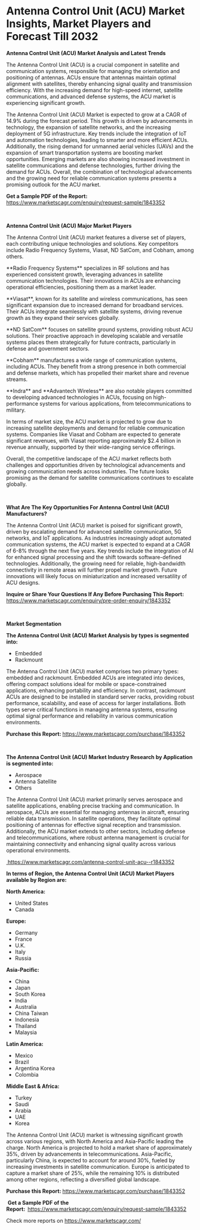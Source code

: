 <p><h1>Antenna Control Unit (ACU) Market Insights, Market Players and Forecast Till 2032</h1></p><p><strong>Antenna Control Unit (ACU) Market Analysis and Latest Trends</strong></p>
<p><p>The Antenna Control Unit (ACU) is a crucial component in satellite and communication systems, responsible for managing the orientation and positioning of antennas. ACUs ensure that antennas maintain optimal alignment with satellites, thereby enhancing signal quality and transmission efficiency. With the increasing demand for high-speed internet, satellite communications, and advanced defense systems, the ACU market is experiencing significant growth.</p><p>The Antenna Control Unit (ACU) Market is expected to grow at a CAGR of 14.9% during the forecast period. This growth is driven by advancements in technology, the expansion of satellite networks, and the increasing deployment of 5G infrastructure. Key trends include the integration of IoT and automation technologies, leading to smarter and more efficient ACUs. Additionally, the rising demand for unmanned aerial vehicles (UAVs) and the expansion of smart transportation systems are boosting market opportunities. Emerging markets are also showing increased investment in satellite communications and defense technologies, further driving the demand for ACUs. Overall, the combination of technological advancements and the growing need for reliable communication systems presents a promising outlook for the ACU market.</p></p>
<p><strong>Get a Sample PDF of the Report:&nbsp;</strong> <a href="https://www.marketscagr.com/enquiry/request-sample/1843352?utm_campaign=2304&utm_medium=2&utm_source=Github&utm_content=ia&utm_term=12042025&utm_id=antenna-control-unit-acu">https://www.marketscagr.com/enquiry/request-sample/1843352</a></p>
<p>&nbsp;</p>
<p><strong>Antenna Control Unit (ACU) Major Market Players</strong></p>
<p><p>The Antenna Control Unit (ACU) market features a diverse set of players, each contributing unique technologies and solutions. Key competitors include Radio Frequency Systems, Viasat, ND SatCom, and Cobham, among others.</p><p>**Radio Frequency Systems** specializes in RF solutions and has experienced consistent growth, leveraging advances in satellite communication technologies. Their innovations in ACUs are enhancing operational efficiencies, positioning them as a market leader.</p><p>**Viasat**, known for its satellite and wireless communications, has seen significant expansion due to increased demand for broadband services. Their ACUs integrate seamlessly with satellite systems, driving revenue growth as they expand their services globally.</p><p>**ND SatCom** focuses on satellite ground systems, providing robust ACU solutions. Their proactive approach in developing scalable and versatile systems places them strategically for future contracts, particularly in defense and government sectors.</p><p>**Cobham** manufactures a wide range of communication systems, including ACUs. They benefit from a strong presence in both commercial and defense markets, which has propelled their market share and revenue streams.</p><p>**Indra** and **Advantech Wireless** are also notable players committed to developing advanced technologies in ACUs, focusing on high-performance systems for various applications, from telecommunications to military.</p><p>In terms of market size, the ACU market is projected to grow due to increasing satellite deployments and demand for reliable communication systems. Companies like Viasat and Cobham are expected to generate significant revenues, with Viasat reporting approximately $2.4 billion in revenue annually, supported by their wide-ranging service offerings.</p><p>Overall, the competitive landscape of the ACU market reflects both challenges and opportunities driven by technological advancements and growing communication needs across industries. The future looks promising as the demand for satellite communications continues to escalate globally.</p></p>
<p>&nbsp;</p>
<p><strong>What Are The Key Opportunities For Antenna Control Unit (ACU) Manufacturers?</strong></p>
<p><p>The Antenna Control Unit (ACU) market is poised for significant growth, driven by escalating demand for advanced satellite communication, 5G networks, and IoT applications. As industries increasingly adopt automated communication systems, the ACU market is expected to expand at a CAGR of 6-8% through the next five years. Key trends include the integration of AI for enhanced signal processing and the shift towards software-defined technologies. Additionally, the growing need for reliable, high-bandwidth connectivity in remote areas will further propel market growth. Future innovations will likely focus on miniaturization and increased versatility of ACU designs.</p></p>
<p><strong>Inquire or Share Your Questions If Any Before Purchasing This Report:</strong> <a href="https://www.marketscagr.com/enquiry/pre-order-enquiry/1843352?utm_campaign=2304&utm_medium=2&utm_source=Github&utm_content=ia&utm_term=12042025&utm_id=antenna-control-unit-acu">https://www.marketscagr.com/enquiry/pre-order-enquiry/1843352</a></p>
<p>&nbsp;</p>
<p><strong>Market Segmentation</strong></p>
<p><strong>The Antenna Control Unit (ACU) Market Analysis by types is segmented into:</strong></p>
<p><ul><li>Embedded</li><li>Rackmount</li></ul></p>
<p><p>The Antenna Control Unit (ACU) market comprises two primary types: embedded and rackmount. Embedded ACUs are integrated into devices, offering compact solutions ideal for mobile or space-constrained applications, enhancing portability and efficiency. In contrast, rackmount ACUs are designed to be installed in standard server racks, providing robust performance, scalability, and ease of access for larger installations. Both types serve critical functions in managing antenna systems, ensuring optimal signal performance and reliability in various communication environments.</p></p>
<p><strong>Purchase this Report:&nbsp;</strong><a href="https://www.marketscagr.com/purchase/1843352?utm_campaign=2304&utm_medium=2&utm_source=Github&utm_content=ia&utm_term=12042025&utm_id=antenna-control-unit-acu">https://www.marketscagr.com/purchase/1843352</a></p>
<p>&nbsp;</p>
<p><strong>The Antenna Control Unit (ACU) Market Industry Research by Application is segmented into:</strong></p>
<p><ul><li>Aerospace</li><li>Antenna Satellite</li><li>Others</li></ul></p>
<p><p>The Antenna Control Unit (ACU) market primarily serves aerospace and satellite applications, enabling precise tracking and communication. In aerospace, ACUs are essential for managing antennas in aircraft, ensuring reliable data transmission. In satellite operations, they facilitate optimal positioning of antennas for effective signal reception and transmission. Additionally, the ACU market extends to other sectors, including defense and telecommunications, where robust antenna management is crucial for maintaining connectivity and enhancing signal quality across various operational environments.</p></p>
<p><a href="https://www.marketscagr.com/antenna-control-unit-acu--r1843352?utm_campaign=2304&utm_medium=2&utm_source=Github&utm_content=ia&utm_term=12042025&utm_id=antenna-control-unit-acu">&nbsp;https://www.marketscagr.com/antenna-control-unit-acu--r1843352</a></p>
<p><strong>In terms of Region, the Antenna Control Unit (ACU) Market Players available by Region are:</strong></p>
<p>
    <p> <strong> North America: </strong>
        <ul>
            <li>United States</li>
            <li>Canada</li>
        </ul>
        </p> 
    <p> <strong> Europe: </strong>
        <ul>
            <li>Germany</li>
            <li>France</li>
            <li>U.K.</li>
            <li>Italy</li>
            <li>Russia</li>
        </ul>
        </p> 
    <p> <strong> Asia-Pacific: </strong>
        <ul>
            <li>China</li>
            <li>Japan</li>
            <li>South Korea</li>
            <li>India</li>
            <li>Australia</li>
            <li>China Taiwan</li>
            <li>Indonesia</li>
            <li>Thailand</li>
            <li>Malaysia</li>
        </ul>
        </p> 
    <p> <strong> Latin America: </strong>
        <ul>
            <li>Mexico</li>
            <li>Brazil</li>
            <li>Argentina Korea</li>
            <li>Colombia</li>
        </ul>
        </p> 
    <p> <strong> Middle East & Africa: </strong>
        <ul>
            <li>Turkey</li>
            <li>Saudi</li>
            <li>Arabia</li>
            <li>UAE</li>
            <li>Korea</li>
        </ul>
    </p>
    </p>
<p><p>The Antenna Control Unit (ACU) market is witnessing significant growth across various regions, with North America and Asia-Pacific leading the charge. North America is projected to hold a market share of approximately 35%, driven by advancements in telecommunications. Asia-Pacific, particularly China, is expected to account for around 30%, fueled by increasing investments in satellite communication. Europe is anticipated to capture a market share of 25%, while the remaining 10% is distributed among other regions, reflecting a diversified global landscape.</p></p>
<p><strong>Purchase this Report: </strong><a href="https://www.marketscagr.com/purchase/1843352?utm_campaign=2304&utm_medium=2&utm_source=Github&utm_content=ia&utm_term=12042025&utm_id=antenna-control-unit-acu">https://www.marketscagr.com/purchase/1843352</a></p>
<p>&nbsp;<strong>Get a Sample PDF of the Report:&nbsp;&nbsp;</strong><a href="https://www.marketscagr.com/enquiry/request-sample/1843352?utm_campaign=2304&utm_medium=2&utm_source=Github&utm_content=ia&utm_term=12042025&utm_id=antenna-control-unit-acu">https://www.marketscagr.com/enquiry/request-sample/1843352</a></p>
<p><strong></strong></p>
<p>Check more reports on <a href="https://www.marketscagr.com/?utm_campaign=2304&utm_medium=2&utm_source=Github&utm_content=ia&utm_term=12042025&utm_id=antenna-control-unit-acu">https://www.marketscagr.com/</a></p>